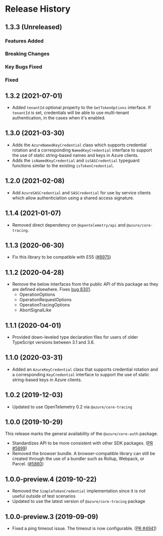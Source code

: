 # Release History

## 1.3.3 (Unreleased)

### Features Added

### Breaking Changes

### Key Bugs Fixed

### Fixed


## 1.3.2 (2021-07-01)

- Added `tenantId` optional property to the `GetTokenOptions` interface. If `tenantId` is set, credentials will be able to use multi-tenant authentication, in the cases when it's enabled.

## 1.3.0 (2021-03-30)

- Adds the `AzureNamedKeyCredential` class which supports credential rotation and a corresponding `NamedKeyCredential` interface to support the use of static string-based names and keys in Azure clients.
- Adds the `isNamedKeyCredential` and `isSASCredential` typeguard functions similar to the existing `isTokenCredential`.

## 1.2.0 (2021-02-08)

- Add `AzureSASCredential` and `SASCredential` for use by service clients which allow authenticiation using a shared access signature.

## 1.1.4 (2021-01-07)

- Removed direct dependency on `@opentelemetry/api` and `@azure/core-tracing`.

## 1.1.3 (2020-06-30)

- Fix this library to be compatible with ES5 ([#8975](https://github.com/Azure/azure-sdk-for-js/pull/8975))

## 1.1.2 (2020-04-28)

- Remove the below interfaces from the public API of this package as they are defined elsewhere.
  Fixes [bug 8301](https://github.com/Azure/azure-sdk-for-js/issues/8301).
  - OperationOptions
  - OperationRequestOptions
  - OperationTracingOptions
  - AbortSignalLike

## 1.1.1 (2020-04-01)

- Provided down-leveled type declaration files for users of older TypeScript versions between 3.1 and 3.6.

## 1.1.0 (2020-03-31)

- Added an `AzureKeyCredential` class that supports credential rotation and a corresponding `KeyCredential` interface to support the use of static string-based keys in Azure clients.

## 1.0.2 (2019-12-03)

- Updated to use OpenTelemetry 0.2 via `@azure/core-tracing`

## 1.0.0 (2019-10-29)

This release marks the general availability of the `@azure/core-auth` package.

- Standardizes API to be more consistent with other SDK packages.
  ([PR #5899](https://github.com/Azure/azure-sdk-for-js/pull/5899))
- Removed the browser bundle. A browser-compatible library can still be created through the use of a bundler such as Rollup, Webpack, or Parcel.
  ([#5860](https://github.com/Azure/azure-sdk-for-js/pull/5860))

## 1.0.0-preview.4 (2019-10-22)

- Removed the `SimpleTokenCredential` implementation since it is not useful outside of test scenarios
- Updated to use the latest version of `@azure/core-tracing` package

## 1.0.0-preview.3 (2019-09-09)

- Fixed a ping timeout issue. The timeout is now configurable. ([PR #4941](https://github.com/Azure/azure-sdk-for-js/pull/4941))
